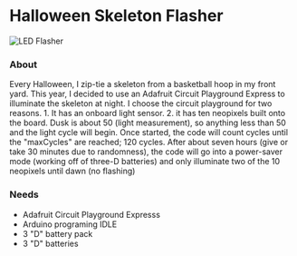 # Halloween Skeleton Flasher

![LED Flasher](flasher.gif?raw=true)


### About
Every Halloween, I zip-tie a skeleton from a basketball hoop in my front yard. This year, I decided to use an Adafruit Circuit Playground Express to illuminate the skeleton at night. I choose the circuit playground for two reasons. 1. It has an onboard light sensor. 2. it has ten neopixels built onto the board.   Dusk is about 50 (light measurement), so anything less than 50 and the light cycle will begin. Once started, the code will count cycles until the "maxCycles" are reached; 120 cycles. After about seven hours (give or take 30 minutes due to randomness), the code will go into a power-saver mode (working off of three-D batteries) and only illuminate two of the 10 neopixels until dawn (no flashing)

### Needs
- Adafruit Circuit Playground Expresss
- Arduino programing IDLE
- 3 "D" battery pack
- 3 "D" batteries

